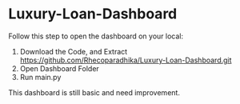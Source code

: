 # Luxury-Loan-Dashboard


Follow this step to open the dashboard on your local:
1. Download the Code, and Extract
https://github.com/Rhecoparadhika/Luxury-Loan-Dashboard.git
2. Open Dashboard Folder
3. Run main.py

This dashboard is still basic and need improvement.
